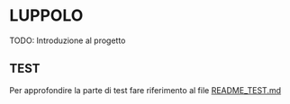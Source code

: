 # LUPPOLO
TODO: Introduzione al progetto


## TEST
Per approfondire la parte di test fare riferimento al file [README_TEST.md](test/README_TEST.md)
